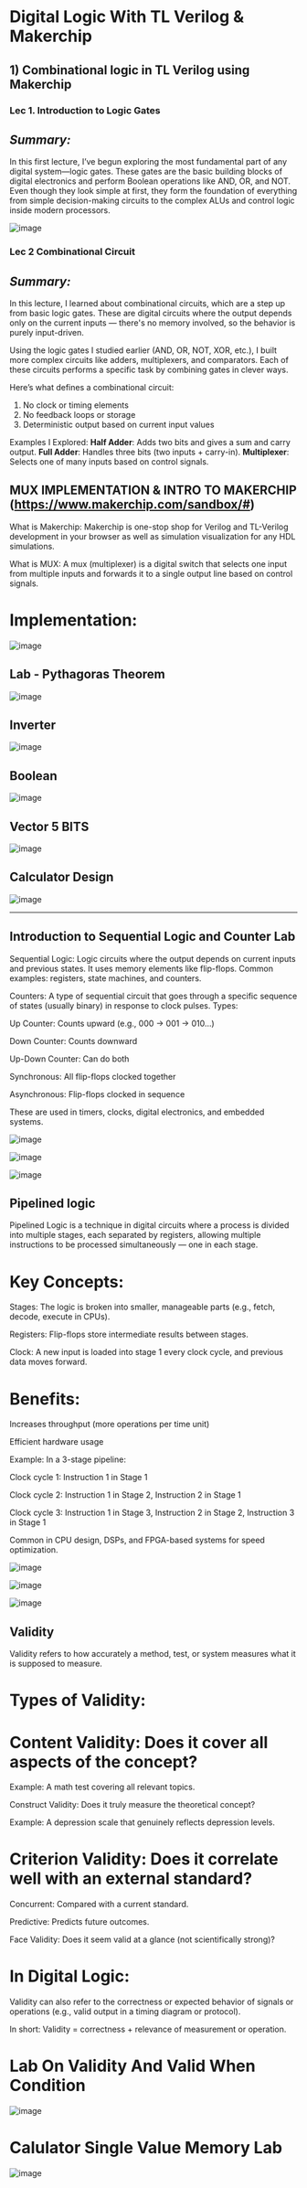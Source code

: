 # Digital Logic With TL Verilog & Makerchip 
## 1) Combinational logic in TL Verilog using Makerchip 
### Lec 1. Introduction to Logic Gates

## *Summary:* 
In this first lecture, I’ve begun exploring the most fundamental part of any digital system—logic gates. These gates are the basic building blocks of digital electronics and perform Boolean operations like AND, OR, and NOT. Even though they look simple at first, they form the foundation of everything from simple decision-making circuits to the complex ALUs and control logic inside modern processors.

![image](https://github.com/user-attachments/assets/885719df-15d2-471d-bc01-898f842466bf)

### Lec 2 Combinational Circuit

## *Summary:* 
In this lecture, I learned about combinational circuits, which are a step up from basic logic gates. These are digital circuits where the output depends only on the current inputs — there's no memory involved, so the behavior is purely input-driven.

Using the logic gates I studied earlier (AND, OR, NOT, XOR, etc.), I built more complex circuits like adders, multiplexers, and comparators. Each of these circuits performs a specific task by combining gates in clever ways.

Here’s what defines a combinational circuit:
1. No clock or timing elements
2. No feedback loops or storage
3. Deterministic output based on current input values

Examples I Explored:
**Half Adder**: Adds two bits and gives a sum and carry output.
**Full Adder**: Handles three bits (two inputs + carry-in).
**Multiplexer**: Selects one of many inputs based on control signals.

## MUX IMPLEMENTATION & INTRO TO MAKERCHIP (https://www.makerchip.com/sandbox/#)

What is Makerchip: Makerchip is one-stop shop for Verilog and TL-Verilog development in your browser as well as simulation visualization for any HDL simulations.

What is MUX: A mux (multiplexer) is a digital switch that selects one input from multiple inputs and forwards it to a single output line based on control signals.

# Implementation: 
![image](https://github.com/user-attachments/assets/83b585c0-1ef3-4509-982a-37f7c9d2f773)

## Lab - Pythagoras Theorem
![image](https://github.com/user-attachments/assets/8eb41c0d-32b7-46aa-8fd4-936b6f702e7f)

## Inverter
![image](https://github.com/user-attachments/assets/ac2370f2-123e-4bc3-9910-87dc7795cfde)

## Boolean 
![image](https://github.com/user-attachments/assets/98e90fee-faa6-43ca-830f-47dd53a753e3)

## Vector 5 BITS 
![image](https://github.com/user-attachments/assets/ac696453-9219-41ef-831f-9dd9ac4a48c6)

## Calculator Design
![image](https://github.com/user-attachments/assets/8e0a3b65-d7d0-41c7-bc49-540fb4011488)

--------------------------------------------------------------------------------------

## **Introduction to Sequential Logic and Counter Lab**

Sequential Logic: Logic circuits where the output depends on current inputs and previous states. It uses memory elements like flip-flops. Common examples: registers, state machines, and counters.

Counters: A type of sequential circuit that goes through a specific sequence of states (usually binary) in response to clock pulses. Types:

Up Counter: Counts upward (e.g., 000 → 001 → 010…)

Down Counter: Counts downward

Up-Down Counter: Can do both

Synchronous: All flip-flops clocked together

Asynchronous: Flip-flops clocked in sequence

These are used in timers, clocks, digital electronics, and embedded systems.

![image](https://github.com/user-attachments/assets/5e157e97-878b-4ba7-9756-74d6c01079d4)

![image](https://github.com/user-attachments/assets/4000279c-a611-4033-a240-a76c8aa265dc)

![image](https://github.com/user-attachments/assets/53ff63bc-cfd4-4968-a0f5-4e8f0f92e1d9)

## Pipelined logic

Pipelined Logic is a technique in digital circuits where a process is divided into multiple stages, each separated by registers, allowing multiple instructions to be processed simultaneously — one in each stage.

# Key Concepts:
Stages: The logic is broken into smaller, manageable parts (e.g., fetch, decode, execute in CPUs).

Registers: Flip-flops store intermediate results between stages.

Clock: A new input is loaded into stage 1 every clock cycle, and previous data moves forward.

# Benefits:
Increases throughput (more operations per time unit)

Efficient hardware usage

Example:
In a 3-stage pipeline:

Clock cycle 1: Instruction 1 in Stage 1

Clock cycle 2: Instruction 1 in Stage 2, Instruction 2 in Stage 1

Clock cycle 3: Instruction 1 in Stage 3, Instruction 2 in Stage 2, Instruction 3 in Stage 1

Common in CPU design, DSPs, and FPGA-based systems for speed optimization.

![image](https://github.com/user-attachments/assets/35469826-2138-4aa8-a819-250fb8168e84)

![image](https://github.com/user-attachments/assets/890cdb25-bb3e-487a-ac82-18f48629c70e)

![image](https://github.com/user-attachments/assets/8df13836-ee23-435c-b3da-94b44b8c0fd4)

## Validity 

Validity refers to how accurately a method, test, or system measures what it is supposed to measure.

# Types of Validity:

# Content Validity: Does it cover all aspects of the concept?

Example: A math test covering all relevant topics.

Construct Validity: Does it truly measure the theoretical concept?

Example: A depression scale that genuinely reflects depression levels.

# Criterion Validity: Does it correlate well with an external standard?

Concurrent: Compared with a current standard.

Predictive: Predicts future outcomes.

Face Validity: Does it seem valid at a glance (not scientifically strong)?

# In Digital Logic:
Validity can also refer to the correctness or expected behavior of signals or operations (e.g., valid output in a timing diagram or protocol).

In short: Validity = correctness + relevance of measurement or operation.

# Lab On Validity And Valid When Condition
![image](https://github.com/user-attachments/assets/11561a3b-781f-47a7-bd42-eb81eab7e4a4)

# Calulator Single Value Memory Lab
![image](https://github.com/user-attachments/assets/c61a6d22-1c81-4985-9509-c5774ef88f1e)

